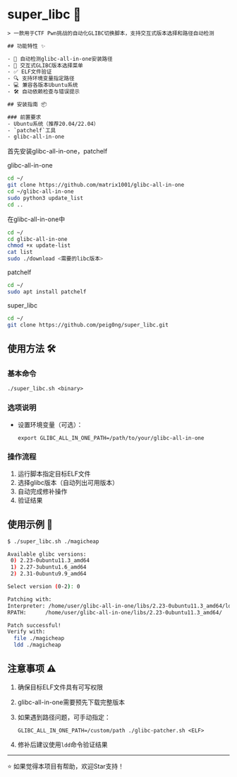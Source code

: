 # super_libc 🔧
```tex
> 一款用于CTF Pwn挑战的自动化GLIBC切换脚本，支持交互式版本选择和路径自动检测

## 功能特性 ✨

- 🚀 自动检测glibc-all-in-one安装路径
- 📂 交互式GLIBC版本选择菜单
- ✅ ELF文件验证
- 🔍 支持环境变量指定路径
- 💻 兼容各版本Ubuntu系统
- 🛠️ 自动依赖检查与错误提示

## 安装指南 📦

### 前置要求
- Ubuntu系统（推荐20.04/22.04）
- `patchelf`工具
- glibc-all-in-one

```

首先安装glibc-all-in-one，patchelf

glibc-all-in-one

```sh
cd ~/
git clone https://github.com/matrix1001/glibc-all-in-one
cd ~/glibc-all-in-one
sudo python3 update_list
cd ..
```

在glibc-all-in-one中

```sh
cd ~/
cd glibc-all-in-one
chmod +x update-list
cat list
sudo ./download <需要的libc版本>
```

patchelf

```sh
cd ~/
sudo apt install patchelf
```

super_libc

```sh
cd ~/
git clone https://github.com/peig0ng/super_libc.git
```



## 使用方法 🛠️

### 基本命令

```
./super_libc.sh <binary>
```

### 选项说明

- 设置环境变量（可选）：

  ```
  export GLIBC_ALL_IN_ONE_PATH=/path/to/your/glibc-all-in-one
  ```

### 操作流程

1. 运行脚本指定目标ELF文件
2. 选择glibc版本（自动列出可用版本）
3. 自动完成修补操作
4. 验证结果

## 使用示例 📝

```sh
$ ./super_libc.sh ./magicheap

Available glibc versions:
 0) 2.23-0ubuntu11.3_amd64
 1) 2.27-3ubuntu1.6_amd64
 2) 2.31-0ubuntu9.9_amd64

Select version (0-2): 0

Patching with:
Interpreter: /home/user/glibc-all-in-one/libs/2.23-0ubuntu11.3_amd64/ld-2.23.so
RPATH:      /home/user/glibc-all-in-one/libs/2.23-0ubuntu11.3_amd64/

Patch successful!
Verify with:
  file ./magicheap
  ldd ./magicheap
```

## 注意事项 ⚠️

1. 确保目标ELF文件具有可写权限

2. glibc-all-in-one需要预先下载完整版本

3. 如果遇到路径问题，可手动指定：

   ```
   GLIBC_ALL_IN_ONE_PATH=/custom/path ./glibc-patcher.sh <ELF>
   ```

4. 修补后建议使用`ldd`命令验证结果

------

⭐ 如果觉得本项目有帮助，欢迎Star支持！
